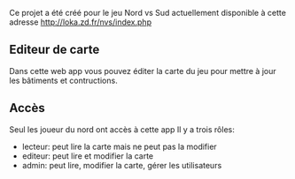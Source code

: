 Ce projet a été créé pour le jeu Nord vs Sud actuellement disponible à cette adresse http://loka.zd.fr/nvs/index.php

## Editeur de carte

Dans cette web app vous pouvez éditer la carte du jeu pour mettre à jour les bâtiments et contructions.

## Accès

Seul les joueur du nord ont accès à cette app
Il y a trois rôles:
- lecteur: peut lire la carte mais ne peut pas la modifier
- editeur: peut lire et modifier la carte
- admin: peut lire, modifier la carte, gérer les utilisateurs

